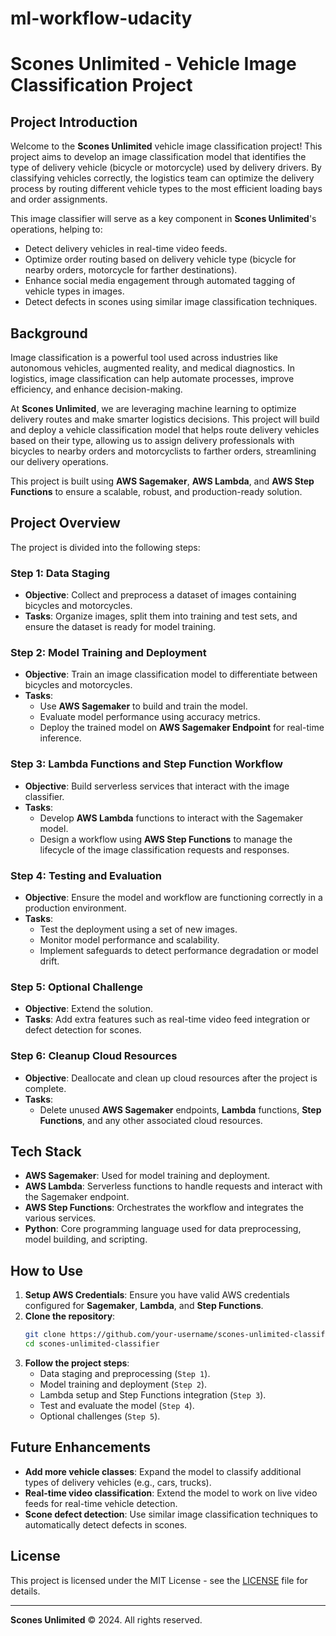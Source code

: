 # ml-workflow-udacity

# Scones Unlimited - Vehicle Image Classification Project

## Project Introduction

Welcome to the **Scones Unlimited** vehicle image classification project! This project aims to develop an image classification model that identifies the type of delivery vehicle (bicycle or motorcycle) used by delivery drivers. By classifying vehicles correctly, the logistics team can optimize the delivery process by routing different vehicle types to the most efficient loading bays and order assignments.

This image classifier will serve as a key component in **Scones Unlimited**'s operations, helping to:

- Detect delivery vehicles in real-time video feeds.
- Optimize order routing based on delivery vehicle type (bicycle for nearby orders, motorcycle for farther destinations).
- Enhance social media engagement through automated tagging of vehicle types in images.
- Detect defects in scones using similar image classification techniques.

## Background

Image classification is a powerful tool used across industries like autonomous vehicles, augmented reality, and medical diagnostics. In logistics, image classification can help automate processes, improve efficiency, and enhance decision-making.

At **Scones Unlimited**, we are leveraging machine learning to optimize delivery routes and make smarter logistics decisions. This project will build and deploy a vehicle classification model that helps route delivery vehicles based on their type, allowing us to assign delivery professionals with bicycles to nearby orders and motorcyclists to farther orders, streamlining our delivery operations.

This project is built using **AWS Sagemaker**, **AWS Lambda**, and **AWS Step Functions** to ensure a scalable, robust, and production-ready solution.

## Project Overview

The project is divided into the following steps:

### Step 1: Data Staging

- **Objective**: Collect and preprocess a dataset of images containing bicycles and motorcycles.
- **Tasks**: Organize images, split them into training and test sets, and ensure the dataset is ready for model training.

### Step 2: Model Training and Deployment

- **Objective**: Train an image classification model to differentiate between bicycles and motorcycles.
- **Tasks**: 
  - Use **AWS Sagemaker** to build and train the model.
  - Evaluate model performance using accuracy metrics.
  - Deploy the trained model on **AWS Sagemaker Endpoint** for real-time inference.

### Step 3: Lambda Functions and Step Function Workflow

- **Objective**: Build serverless services that interact with the image classifier.
- **Tasks**:
  - Develop **AWS Lambda** functions to interact with the Sagemaker model.
  - Design a workflow using **AWS Step Functions** to manage the lifecycle of the image classification requests and responses.

### Step 4: Testing and Evaluation

- **Objective**: Ensure the model and workflow are functioning correctly in a production environment.
- **Tasks**:
  - Test the deployment using a set of new images.
  - Monitor model performance and scalability.
  - Implement safeguards to detect performance degradation or model drift.

### Step 5: Optional Challenge

- **Objective**: Extend the solution.
- **Tasks**: Add extra features such as real-time video feed integration or defect detection for scones.

### Step 6: Cleanup Cloud Resources

- **Objective**: Deallocate and clean up cloud resources after the project is complete.
- **Tasks**:
  - Delete unused **AWS Sagemaker** endpoints, **Lambda** functions, **Step Functions**, and any other associated cloud resources.

## Tech Stack

- **AWS Sagemaker**: Used for model training and deployment.
- **AWS Lambda**: Serverless functions to handle requests and interact with the Sagemaker endpoint.
- **AWS Step Functions**: Orchestrates the workflow and integrates the various services.
- **Python**: Core programming language used for data preprocessing, model building, and scripting.

## How to Use

1. **Setup AWS Credentials**: Ensure you have valid AWS credentials configured for **Sagemaker**, **Lambda**, and **Step Functions**.
2. **Clone the repository**: 
    ```bash
    git clone https://github.com/your-username/scones-unlimited-classifier.git
    cd scones-unlimited-classifier
    ```
3. **Follow the project steps**:
   - Data staging and preprocessing (`Step 1`).
   - Model training and deployment (`Step 2`).
   - Lambda setup and Step Functions integration (`Step 3`).
   - Test and evaluate the model (`Step 4`).
   - Optional challenges (`Step 5`).

## Future Enhancements

- **Add more vehicle classes**: Expand the model to classify additional types of delivery vehicles (e.g., cars, trucks).
- **Real-time video classification**: Extend the model to work on live video feeds for real-time vehicle detection.
- **Scone defect detection**: Use similar image classification techniques to automatically detect defects in scones.

## License

This project is licensed under the MIT License - see the [LICENSE](LICENSE) file for details.

---

**Scones Unlimited** © 2024. All rights reserved.
